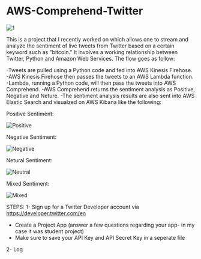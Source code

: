 # AWS-Comprehend-Twitter

![1](https://user-images.githubusercontent.com/37382927/96356103-df2bd100-109e-11eb-8230-108d0b215e2a.png)

This is a project that I recently worked on which allows one to stream and analyze the sentiment of live tweets from Twitter based on a certain keyword such as "bitcoin." It involves a working relationship between Twitter, Python and Amazon Web Services. The flow goes as follow:

-Tweets are pulled using a Python code and fed into AWS Kinesis Firehose.  
-AWS Kinesis Firehose then passes the tweets to an AWS Lambda function. 
-Lambda, running a Python code, will then pass the tweets into AWS Comprehend.
-AWS Comprehend returns the sentiment analysis as Positive, Negative and Neture.
-The sentiment analysis results are also sent into AWS Elastic Search and visualzed on AWS Kibana like the following: 

Positive Sentiment:

![Positive](https://user-images.githubusercontent.com/37382927/96356280-0d121500-10a1-11eb-97b3-f168164cd3d2.png)

Negative Sentiment:

![Negative](https://user-images.githubusercontent.com/37382927/96356288-1ac79a80-10a1-11eb-90d7-9f45346b6585.png)

Netural Sentiment:

![Neutral](https://user-images.githubusercontent.com/37382927/96356284-156a5000-10a1-11eb-8553-de182eb86640.png)

Mixed Sentiment:

![Mixed](https://user-images.githubusercontent.com/37382927/96356289-1c915e00-10a1-11eb-95e2-9ccf1aef3fc8.png)

STEPS:
1- Sign up for a Twitter Developer account via https://developer.twitter.com/en
  - Create a Project App (answer a few questions regarding your app- in my case it was student project)
  - Make sure to save your API Key and API Secret Key in a seperate file

2- Log
